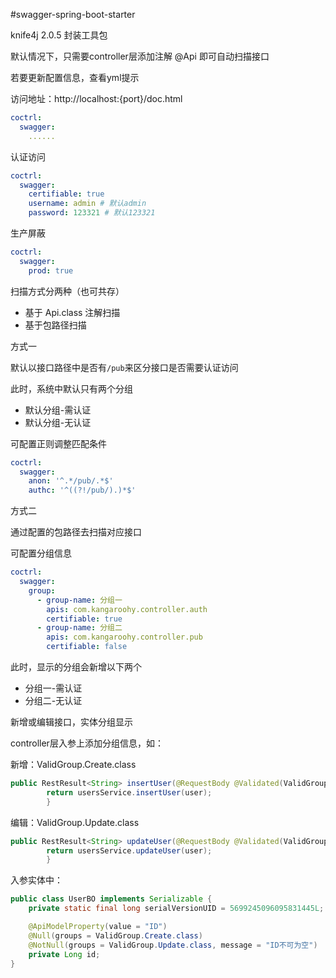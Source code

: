 #swagger-spring-boot-starter

knife4j 2.0.5 封装工具包

默认情况下，只需要controller层添加注解 @Api 即可自动扫描接口

若要更新配置信息，查看yml提示

访问地址：http://localhost:{port}/doc.html

```yaml
coctrl:
  swagger:
    ......
```

认证访问

```yaml
coctrl:
  swagger:
    certifiable: true
    username: admin # 默认admin
    password: 123321 # 默认123321
```

生产屏蔽

```yaml
coctrl:
  swagger:
    prod: true
```

扫描方式分两种（也可共存）

- 基于 Api.class 注解扫描
- 基于包路径扫描

方式一

默认以接口路径中是否有`/pub`来区分接口是否需要认证访问

此时，系统中默认只有两个分组

- 默认分组-需认证
- 默认分组-无认证

可配置正则调整匹配条件
```yaml
coctrl:
  swagger:
    anon: '^.*/pub/.*$'
    authc: '^((?!/pub/).)*$'
```

方式二

通过配置的包路径去扫描对应接口

可配置分组信息
```yaml
coctrl:
  swagger:
    group:
      - group-name: 分组一
        apis: com.kangaroohy.controller.auth
        certifiable: true
      - group-name: 分组二
        apis: com.kangaroohy.controller.pub
        certifiable: false
```

此时，显示的分组会新增以下两个

- 分组一-需认证
- 分组二-无认证

新增或编辑接口，实体分组显示

controller层入参上添加分组信息，如：

新增：ValidGroup.Create.class
```java
public RestResult<String> insertUser(@RequestBody @Validated(ValidGroup.Create.class) UserBO user) {
        return usersService.insertUser(user);
        }
```

编辑：ValidGroup.Update.class
```java
public RestResult<String> updateUser(@RequestBody @Validated(ValidGroup.Update.class) UserBO user) {
        return usersService.updateUser(user);
        }
```

入参实体中：
```java
public class UserBO implements Serializable {
    private static final long serialVersionUID = 5699245096095831445L;

    @ApiModelProperty(value = "ID")
    @Null(groups = ValidGroup.Create.class)
    @NotNull(groups = ValidGroup.Update.class, message = "ID不可为空")
    private Long id;
}
```